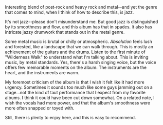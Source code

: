 Interesting blend of post-rock and heavy rock and metal--and yet the genre that comes to mind,
when I think of how to describe this, is jazz.

It's not jazz--please don't misunderstand me. But good jazz is distinguished by its smoothness
and flow, and this album has that in spades. It also has intricate jazzy drumwork that stands
out in the metal genre.

Some metal music is brutal or chilly or atmospheric. *Absolution* feels lush and forested, like a
landscape that we can walk through. This is mostly an achievement of the guitars and the drums.
Listen to the first minute of "Wilderness Walk" to understand what I'm talking about. This is
inviting music, by metal standards. Yes, there's a harsh singing voice, but the voice offers
few memorable moments on the album. The instruments are the heart, and the instruments are warm.

My foremost criticism of the album is that I wish it felt like it had more urgency. Sometimes it sounds
too much like some guys jamming out on a stage...not the kind of taut performance that I expect from
my favorite albums. I think it could have been cut down somewhat. On a related note, I wish the vocals
had more power, and that the album's smoothness were more often snapped or toyed with.

Still, there is plenty to enjoy here, and this is easy to recommend.
